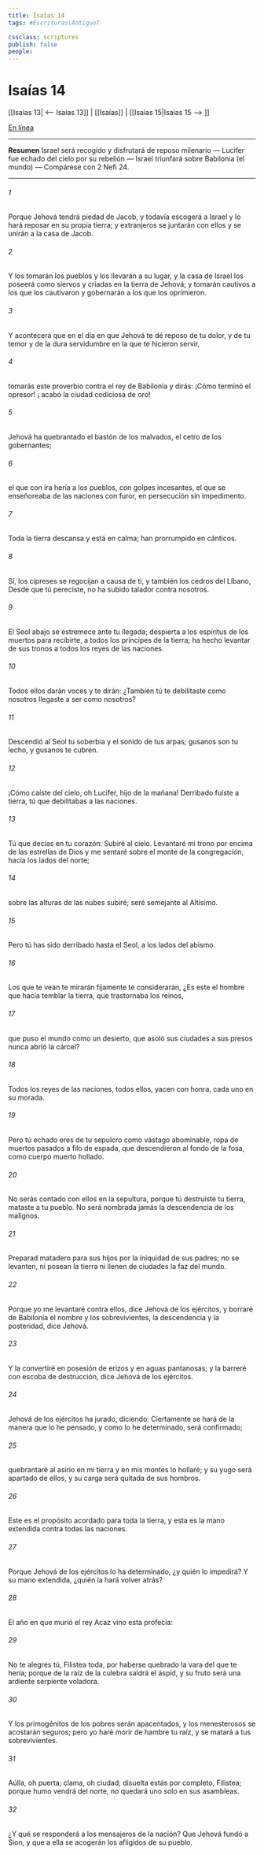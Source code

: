 ```yaml
---
title: Isaías 14
tags: #Escrituras\AntiguoT

cssclass: scriptures
publish: false
people:
---
```


# Isaías 14
[[Isaías 13| <-- Isaías 13]] | [[Isaías]] | [[Isaías 15|Isaías 15 --> ]]

[En línea](https://churchofjesuschrist.org/study/scriptures/ot/isa/14?lang=spa)

---
__Resumen__
Israel será recogido y disfrutará de reposo milenario — Lucifer fue echado del cielo por su rebelión — Israel triunfará sobre Babilonia (el mundo) — Compárese con 2 Nefi 24.

---
###### 1 
Porque Jehová tendrá piedad de Jacob, y todavía escogerá a Israel y lo hará reposar en su propia tierra; y extranjeros se juntarán con ellos y se unirán a la casa de Jacob.

###### 2 
Y los tomarán los pueblos y los llevarán a su lugar, y la casa de Israel los poseerá como siervos y criadas en la tierra de Jehová; y tomarán cautivos a los que los cautivaron y gobernarán a los que los oprimieron.

###### 3 
Y acontecerá que en el día en que Jehová te dé reposo de tu dolor, y de tu temor y de la dura servidumbre en la que te hicieron servir,

###### 4 
tomarás este proverbio contra el rey de Babilonia y dirás: ¡Cómo terminó el opresor! ¡ acabó la ciudad codiciosa de oro!

###### 5 
Jehová ha quebrantado el bastón de los malvados, el cetro de los gobernantes;

###### 6 
el que con ira hería a los pueblos, con golpes incesantes, el que se enseñoreaba de las naciones con furor, en persecución sin impedimento.

###### 7 
Toda la tierra descansa y está en calma; han prorrumpido en cánticos.

###### 8 
Sí, los cipreses se regocijan a causa de ti, y también los cedros del Líbano,  Desde que tú pereciste, no ha subido talador contra nosotros.

###### 9 
El Seol abajo se estremece ante tu llegada; despierta a los espíritus de los muertos para recibirte, a todos los príncipes de la tierra; ha hecho levantar de sus tronos a todos los reyes de las naciones.

###### 10 
Todos ellos darán voces y te dirán: ¿También tú te debilitaste como nosotros  llegaste a ser como nosotros?

###### 11 
Descendió al Seol tu soberbia y el sonido de tus arpas; gusanos son tu lecho, y gusanos te cubren.

###### 12 
¡Cómo caíste del cielo, oh Lucifer, hijo de la mañana! Derribado fuiste a tierra, tú que debilitabas a las naciones.

###### 13 
Tú que decías en tu corazón: Subiré al cielo. Levantaré mi trono por encima de las estrellas de Dios y me sentaré sobre el monte de la congregación, hacia los lados del norte;

###### 14 
sobre las alturas de las nubes subiré; seré semejante al Altísimo.

###### 15 
Pero tú has sido derribado hasta el Seol, a los lados del abismo.

###### 16 
Los que te vean te mirarán fijamente  te considerarán,  ¿Es este el hombre que hacía temblar la tierra, que trastornaba los reinos,

###### 17 
que puso el mundo como un desierto, que asoló sus ciudades  a sus presos nunca abrió la cárcel?

###### 18 
Todos los reyes de las naciones, todos ellos, yacen con honra, cada uno en su morada.

###### 19 
Pero tú echado eres de tu sepulcro como vástago abominable,  ropa de muertos pasados a filo de espada, que descendieron al fondo de la fosa, como cuerpo muerto hollado.

###### 20 
No serás contado con ellos en la sepultura, porque tú destruiste tu tierra, mataste a tu pueblo. No será nombrada jamás la descendencia de los malignos.

###### 21 
Preparad matadero para sus hijos por la iniquidad de sus padres; no se levanten, ni posean la tierra ni llenen de ciudades la faz del mundo.

###### 22 
Porque yo me levantaré contra ellos, dice Jehová de los ejércitos, y borraré de Babilonia el nombre y los sobrevivientes, la descendencia y la posteridad, dice Jehová.

###### 23 
Y la convertiré en posesión de erizos y en aguas pantanosas; y la barreré con escoba de destrucción, dice Jehová de los ejércitos.

###### 24 
Jehová de los ejércitos ha jurado, diciendo: Ciertamente se hará de la manera que lo he pensado, y como lo he determinado, será confirmado;

###### 25 
quebrantaré al asirio en mi tierra y en mis montes lo hollaré; y su yugo será apartado de ellos, y su carga será quitada de sus hombros.

###### 26 
Este es el propósito acordado para toda la tierra, y esta es la mano extendida contra todas las naciones.

###### 27 
Porque Jehová de los ejércitos lo ha determinado, ¿y quién lo impedirá? Y su mano extendida, ¿quién la hará volver atrás?

###### 28 
El año en que murió el rey Acaz vino esta profecía:

###### 29 
No te alegres tú, Filistea toda, por haberse quebrado la vara del que te hería; porque de la raíz de la culebra saldrá el áspid, y su fruto será una ardiente serpiente voladora.

###### 30 
Y los primogénitos de los pobres serán apacentados, y los menesterosos se acostarán seguros; pero yo haré morir de hambre tu raíz, y se matará a tus sobrevivientes.

###### 31 
Aúlla, oh puerta; clama, oh ciudad; disuelta estás por completo, Filistea; porque humo vendrá del norte, no quedará uno solo en sus asambleas.

###### 32 
¿Y qué se responderá a los mensajeros de la nación? Que Jehová fundó a Sion, y que a ella se acogerán los afligidos de su pueblo.

